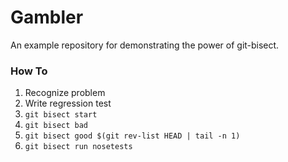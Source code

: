 Gambler
=======

An example repository for demonstrating the power of git-bisect.

### How To
1. Recognize problem
2. Write regression test
3. `git bisect start` 
4. `git bisect bad`
5. `git bisect good $(git rev-list HEAD | tail -n 1)`
6. `git bisect run nosetests`
